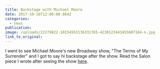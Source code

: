 ```yaml
---
title: Backstage with Michael Moore
date: 2017-10-16T12:00:00.864Z
categories: 
  - news
publication:
image: /uploads/22279822-10154953136331765-4230123443455607184-n.jpg
link_to_original:
---
```



I went to see Michael Moore's new Broadway show, "The Terms of My Surrender" and I got to say hi backstage after the show. Read the Salon piece I wrote after seeing the show [here](https://www.salon.com/2017/10/15/the-real-power-of-michael-moore-he-came-to-comedy-from-activism-not-the-other-way-around/).